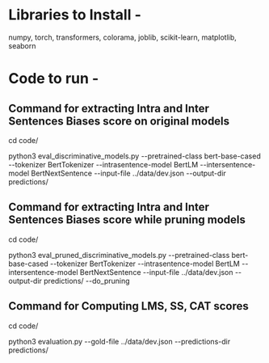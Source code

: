 # Libraries to Install -
numpy, torch, transformers, colorama, joblib, scikit-learn, matplotlib, seaborn

# Code to run -

## Command for extracting Intra and Inter Sentences Biases score on original models

cd code/

python3 eval_discriminative_models.py --pretrained-class bert-base-cased --tokenizer BertTokenizer --intrasentence-model BertLM --intersentence-model BertNextSentence --input-file ../data/dev.json --output-dir predictions/

## Command for extracting Intra and Inter Sentences Biases score while pruning models

cd code/

python3 eval_pruned_discriminative_models.py --pretrained-class bert-base-cased --tokenizer BertTokenizer --intrasentence-model BertLM --intersentence-model BertNextSentence --input-file ../data/dev.json --output-dir predictions/ --do_pruning

## Command for Computing LMS, SS, CAT scores 

cd code/

python3 evaluation.py --gold-file ../data/dev.json --predictions-dir predictions/

